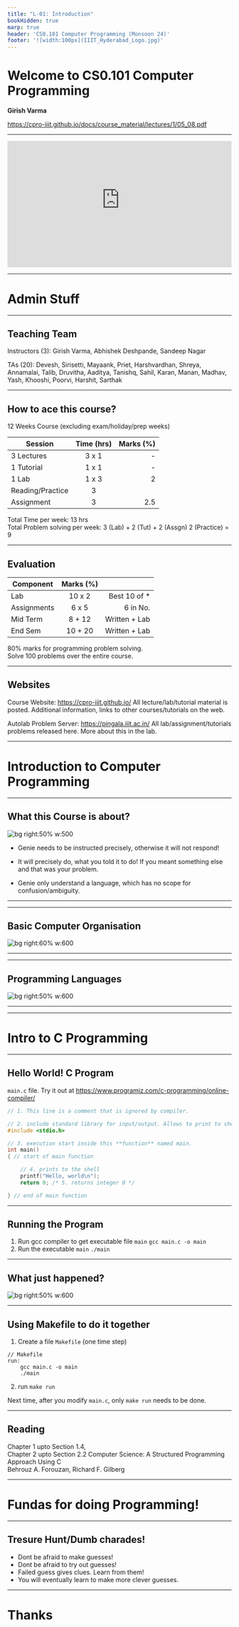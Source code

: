 ```yaml
---
title: "L-01: Introduction"
bookHidden: true
marp: true
header: 'CS0.101 Computer Programming (Monsoon 24)'
footer: '![width:100px](IIIT_Hyderabad_Logo.jpg)'
---
```


# Welcome to CS0.101 Computer Programming

__Girish Varma__

https://cpro-iiit.github.io/docs/course_material/lectures/1/05_08.pdf

---

<div style="max-width: 640px"><div style="position: relative; padding-bottom: 56.25%; height: 0; overflow: hidden;"><iframe src="https://iiitaphyd-my.sharepoint.com/personal/rc-support_iiit_ac_in/_layouts/15/embed.aspx?UniqueId=d976cf27-af15-4362-b617-5d2dfb7e55ed&embed=%7B%22ust%22%3Atrue%2C%22hv%22%3A%22CopyEmbedCode%22%7D&referrer=StreamWebApp&referrerScenario=EmbedDialog.Create" width="640" height="360" frameborder="0" scrolling="no" allowfullscreen title="Computer Programming _ SH-2 (09.35AM-10.30AM)-20240805_051437-Meeting Recording.mp4" style="border:none; position: absolute; top: 0; left: 0; right: 0; bottom: 0; height: 100%; max-width: 100%;"></iframe></div></div>

---

# Admin Stuff

---

## Teaching Team

Instructors (3): Girish Varma, Abhishek Deshpande, Sandeep Nagar  

TAs (20): Devesh, Sirisetti, Mayaank, Priet, Harshvardhan, Shreya, Annamalai, Talib, Druvitha, Aaditya, Tanishq, Sahil, Karan, Manan, Madhav, Yash, Khooshi, Poorvi, Harshit, Sarthak




---
## How to ace this course?

12 Weeks Course (excluding exam/holiday/prep weeks) ​

| Session          |Time (hrs) |Marks (%)|
|------------------|:---------:|--------:|
| 3 Lectures       |  3 x 1    | -       |
| 1 Tutorial       |  1 x 1    | -       |
| 1 Lab            |  1 x 3    |    2    |
| Reading/Practice |  3        |         |
| Assignment       |  3        | 2.5     |


Total Time per week: 13 hrs  
Total Problem solving per week: 3 (Lab) + 2 (Tut) + 2 (Assgn) 2 (Practice) = 9

---
## Evaluation

| Component        |Marks (%)  |                |
|------------------|:---------:|---------------:|
| Lab              |  10 x 2   | Best 10 of *   |
| Assignments      |   6 x 5   | 6 in No.       |
| Mid Term         |   8 + 12  | Written + Lab  |
| End Sem          |  10 + 20  | Written + Lab  |


80% marks for programming problem solving.  
Solve 100 problems over the entire course.

---
## Websites

Course Website: https://cpro-iiit.github.io/
All lecture/lab/tutorial material is posted. Additional information, links to other courses/tutorials on the web.

Autolab Problem Server: https://pingala.iiit.ac.in/
All lab/assignment/tutorials problems released here. More about this in the lab.

---

# Introduction to Computer Programming

---

## What this Course is about?

![bg right:50% w:500](code_spell.jpeg)

- Genie needs to be instructed precisely, otherwise it will not respond!

- It will precisely do, what you told it to do! If you meant something else and that was your problem.

- Genie only understand a language, which has no scope for confusion/ambiguity.

---


---

## Basic Computer Organisation

![bg right:60% w:600](computer_organization.png)

---


---
## Programming Languages

![bg right:50% w:600](high-low-langs.png)

---


---

# Intro to C Programming

---
## Hello World! C Program
`main.c` file. Try it out at https://www.programiz.com/c-programming/online-compiler/ 
```c
// 1. This line is a comment that is ignored by compiler.

// 2. include standard library for input/output. Allows to print to shell
#include <stdio.h> 

// 3. execution start inside this **function** named main. 
int main() 
{ // start of main function

    // 4. prints to the shell
    printf("Hello, world\n");
    return 0; /* 5. returns integer 0 */

} // end of main function
```

---

## Running the Program

1. Run gcc compiler to get executable file `main`
```gcc main.c -o main```
2. Run the executable `main`
```./main```

---
## What just happened?

![bg right:50% w:600](c_compilation.png)

---
## Using Makefile to do it together

1. Create a file `Makefile` (one time step)
```make
// Makefile
run: 
    gcc main.c -o main
    ./main
```

2. run `make run`

Next time, after you modify `main.c`, only `make run` needs to be done.

---

## Reading 

Chapter 1 upto Section 1.4,  
Chapter 2 upto Section 2.2
Computer Science: A Structured Programming Approach Using C    
Behrouz A. Forouzan, Richard F. Gilberg


---

# Fundas for doing Programming!

---
## Tresure Hunt/Dumb charades!

- Dont be afraid to make guesses!
- Dont be afraid to try out guesses! 
- Failed guess gives clues. Learn from them!
- You will eventually learn to make more clever guesses.

---


# Thanks

